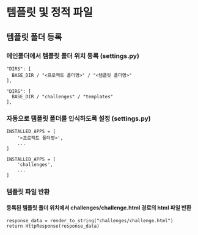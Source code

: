 # 템플릿 및 정적 파일
## 템플릿 폴더 등록 
### 메인폴더에서 템플릿 폴더 위치 등록 (settings.py)
```
"DIRS": [
  BASE_DIR / "<프로젝트 폴더명>" / "<템플릿 폴더명>"
],
```
```
"DIRS": [
  BASE_DIR / "challenges" / "templates"
],
```
### 자동으로 템플릿 폴더를 인식하도록 설정 (settings.py)
```
INSTALLED_APPS = [
    '<프로젝트 폴더명>',
    ...
]
```
```
INSTALLED_APPS = [
    'challenges',
    ...
]
```

### 템플릿 파일 반환
#### 등록된 템플릿 폴더 위치에서 challenges/challenge.html 경로의 html 파일 반환
```
response_data = render_to_string("challenges/challenge.html")
return HttpResponse(response_data)
```